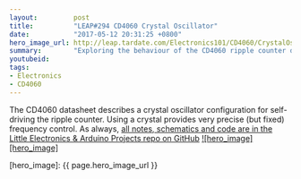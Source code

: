 ```yaml
---
layout:         post
title:          "LEAP#294 CD4060 Crystal Oscillator"
date:           "2017-05-12 20:31:25 +0800"
hero_image_url: http://leap.tardate.com/Electronics101/CD4060/CrystalOscillator/assets/CrystalOscillator_build.jpg
summary:        "Exploring the behaviour of the CD4060 ripple counter driven by a crystal oscillator"
youtubeid:
tags:
- Electronics
- CD4060
---
```


The CD4060 datasheet describes a crystal oscillator configuration for self-driving the ripple counter.
Using a crystal provides very precise (but fixed) frequency control.
As always, [all notes, schematics and code are in the Little Electronics & Arduino Projects repo on GitHub][project]
[![hero_image][hero_image]][project]

[leap]: http://leap.tardate.com
[project]: https://github.com/tardate/LittleArduinoProjects/tree/master/Electronics101/CD4060/CrystalOscillator
[hero_image]: {{ page.hero_image_url }}
